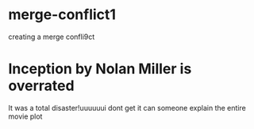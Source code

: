 # merge-conflict1

creating a merge confli9ct

# Inception by Nolan Miller is overrated
It was a total disaster!uuuuuui dont get it can someone explain the entire movie plot 

